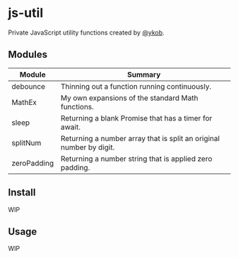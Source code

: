 # js-util

Private JavaScript utility functions created by [@ykob](https://github.com/ykob).

## Modules

| Module      | Summary                                                             |
| ----------- | ------------------------------------------------------------------- |
| debounce    | Thinning out a function running continuously.                       |
| MathEx      | My own expansions of the standard Math functions.                   |
| sleep       | Returning a blank Promise that has a timer for await.               |
| splitNum    | Returning a number array that is split an original number by digit. |
| zeroPadding | Returning a number string that is applied zero padding.             |

## Install

WIP

## Usage

WIP
